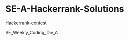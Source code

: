 # SE-A-Hackerrank-Solutions

[Hackerrank-contest](www.hackerrank.com/se-weekly-coding-div-a-13032020)

SE_Weekly_Coding_Div_A

